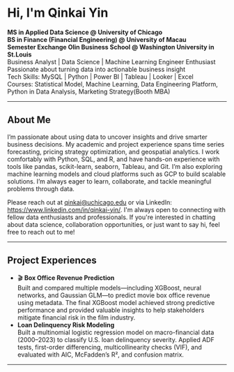 # Hi, I'm **Qinkai Yin**

**MS in Applied Data Science @ University of Chicago**  
**BS in Finance (Financial Engineering) @ University of Macau**  
**Semester Exchange Olin Business School @ Washington University in St.Louis**   
Business Analyst | Data Science | Machine Learning Engineer Enthusiast  
Passionate about turning data into actionable business insight  
Tech Skills: MySQL | Python | Power BI | Tableau | Looker | Excel  
Courses: Statistical Model, Machine Learning, Data Engineering Platform, Python in Data Analysis, Marketing Strategy(Booth MBA)

---
## About Me

I’m passionate about using data to uncover insights and drive smarter business decisions. My academic and project experience spans time series forecasting, pricing strategy optimization, and geospatial analytics. I work comfortably with Python, SQL, and R, and have hands-on experience with tools like pandas, scikit-learn, seaborn, Tableau, and Git. I’m also exploring machine learning models and cloud platforms such as GCP to build scalable solutions. I’m always eager to learn, collaborate, and tackle meaningful problems through data.  

Please reach out at qinkai@uchicago.edu or via LinkedIn: https://www.linkedin.com/in/qinkai-yin/. I'm always open to connecting with fellow data enthusiasts and professionals. If you're interested in chatting about data science, collaboration opportunities, or just want to say hi, feel free to reach out to me!

---
## Project Experiences  
- 🎬 **Box Office Revenue Prediction**  
Built and compared multiple models—including XGBoost, neural networks, and Gaussian GLM—to predict movie box office revenue using metadata. The final XGBoost model achieved strong predictive performance and provided valuable insights to help stakeholders mitigate financial risk in the film industry.
- **Loan Delinquency Risk Modeling**  
Built a multinomial logistic regression model on macro-financial data (2000–2023) to classify U.S. loan delinquency severity. Applied ADF tests, first-order differencing, multicollinearity checks (VIF), and evaluated with AIC, McFadden’s R², and confusion matrix.

---

